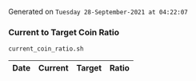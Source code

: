 Generated on `Tuesday 28-September-2021 at 04:22:07`

### Current to Target Coin Ratio
`current_coin_ratio.sh`

Date|Current|Target|Ratio
---|---|---|---
